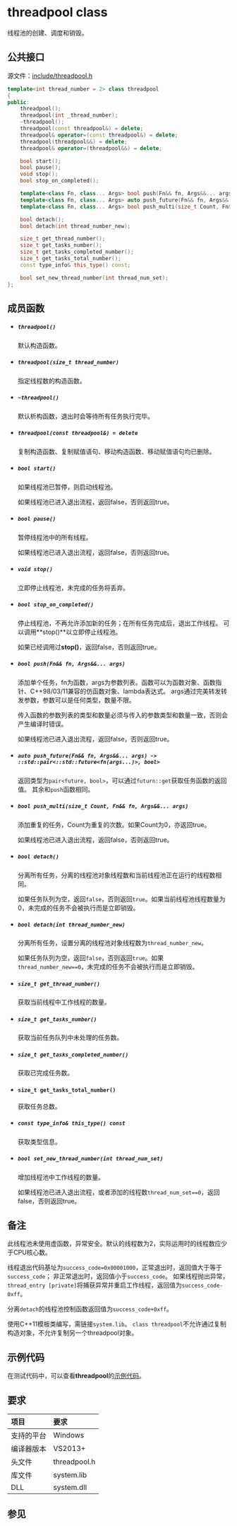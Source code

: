 # threadpool class

线程池的创建、调度和销毁。


## 公共接口

源文件：[include/threadpool.h](../include/threadpool.h)

```cpp
template<int thread_number = 2> class threadpool
{
public:
    threadpool();
    threadpool(int _thread_number);
    ~threadpool();
    threadpool(const threadpool&) = delete;
    threadpool& operator=(const threadpool&) = delete;
    threadpool(threadpool&&) = delete;
    threadpool& operator=(threadpool&&) = delete;

    bool start();
    bool pause();
    void stop();
    bool stop_on_completed();

    template<class Fn, class... Args> bool push(Fn&& fn, Args&&... args);
    template<class Fn, class... Args> auto push_future(Fn&& fn, Args&&... args) -> ::std::pair<::std::future<fn(args...)>, bool>
    template<class Fn, class... Args> bool push_multi(size_t Count, Fn&& fn, Args&&... args);

    bool detach();
    bool detach(int thread_number_new);

    size_t get_thread_number();
    size_t get_tasks_number();
    size_t get_tasks_completed_number();
    size_t get_tasks_total_number();
    const type_info& this_type() const;

    bool set_new_thread_number(int thread_num_set);
};
```


## 成员函数

- ##### `threadpool()`
    默认构造函数。

- ##### `threadpool(size_t thread_number)`
    指定线程数的构造函数。

- ##### `~threadpool()`
    默认析构函数，退出时会等待所有任务执行完毕。

- ##### `threadpool(const threadpool&) = delete`
    复制构造函数、复制赋值语句、移动构造函数、移动赋值语句均已删除。

- ##### `bool start()`
    如果线程池已暂停，则启动线程池。

    如果线程池已进入退出流程，返回false，否则返回true。

- ##### `bool pause()`
    暂停线程池中的所有线程。

    如果线程池已进入退出流程，返回false，否则返回true。

- ##### `void stop()`
    立即停止线程池，未完成的任务将丢弃。

- ##### `bool stop_on_completed()`
    停止线程池，不再允许添加新的任务；在所有任务完成后，退出工作线程。
    可以调用**stop()**以立即停止线程池。

    如果已经调用过**stop()**，返回false，否则返回true。

- ##### `bool push(Fn&& fn, Args&&... args)`
    添加单个任务，fn为函数，args为参数列表。函数可以为函数对象、函数指针、C++98/03/11兼容的仿函数对象、lambda表达式。
    args通过完美转发转发参数，参数可以是任何类型，数量不限。

    传入函数的参数列表的类型和数量必须与传入的参数类型和数量一致，否则会产生编译时错误。

    如果线程池已进入退出流程，返回false，否则返回true。

- ##### `auto push_future(Fn&& fn, Args&&... args) -> ::std::pair<::std::future<fn(args...)>, bool>`
    返回类型为`pair<future, bool>`，可以通过`futurn::get`获取任务函数的返回值。
    其余和`push`函数相同。

- ##### `bool push_multi(size_t Count, Fn&& fn, Args&&... args)`
    添加重复的任务，Count为重复的次数。如果Count为0，亦返回true。

    如果线程池已进入退出流程，返回false，否则返回true。

- ##### `bool detach()`
    分离所有任务，分离的线程池对象线程数和当前线程池正在运行的线程数相同。

    如果任务队列为空，返回`false`，否则返回`true`。如果当前线程池线程数量为0，未完成的任务不会被执行而是立即销毁。

- ##### `bool detach(int thread_number_new)`
    分离所有任务，设置分离的线程池对象线程数为`thread_number_new`。

    如果任务队列为空，返回`false`，否则返回`true`。如果`thread_number_new==0`，未完成的任务不会被执行而是立即销毁。

- ##### `size_t get_thread_number()`
    获取当前线程中工作线程的数量。

- ##### `size_t get_tasks_number()`
    获取当前任务队列中未处理的任务数。

- ##### `size_t get_tasks_completed_number()`
    获取已完成任务数。

- #### `size_t get_tasks_total_number()`
    获取任务总数。

- ##### `const type_info& this_type() const`
    获取类型信息。

- ##### `bool set_new_thread_number(int thread_num_set)`
    增加线程池中工作线程的数量。

    如果线程池已进入退出流程，或者添加的线程数`thread_num_set==0`，返回false，否则返回true。


## 备注

此线程池未使用虚函数，异常安全。默认的线程数为2，实际运用时的线程数应少于CPU核心数。

线程退出代码基址为`success_code=0x00001000`，正常退出时，返回值大于等于`success_code`；
非正常退出时，返回值小于`success_code`。
如果线程抛出异常，`thread_entry [private]`将捕获异常并重启工作线程，返回值为`success_code-0xff`。

分离`detach`的线程池控制函数返回值为`success_code+0xff`。

使用C++11模板类编写，需链接`system.lib`。
`class threadpool`不允许通过复制构造对象，不允许复制另一个threadpool对象。


## 示例代码

在测试代码中，可以查看**threadpool**的[示例代码](../test/threadpool.cpp)。


## 要求

项目       |  要求
:--------- |:---------
支持的平台 | Windows
编译器版本 | VS2013+
头文件     | threadpool.h
库文件     | system.lib
DLL        | system.dll


## 参见
